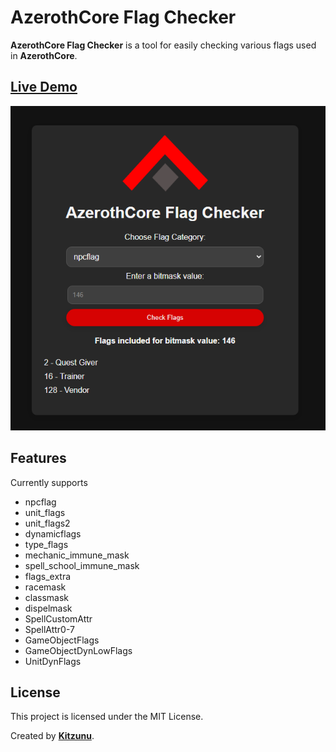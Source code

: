 # AzerothCore Flag Checker

**AzerothCore Flag Checker** is a tool for easily checking various flags used in **AzerothCore**.

## [Live Demo](http://www.azerothcore.org/flag-checker/)

![AzerothCore Flag Checker](flagchecker.png)

## Features

Currently supports

- npcflag
- unit_flags
- unit_flags2
- dynamicflags
- type_flags
- mechanic_immune_mask
- spell_school_immune_mask
- flags_extra
- racemask
- classmask
- dispelmask
- SpellCustomAttr
- SpellAttr0-7
- GameObjectFlags
- GameObjectDynLowFlags
- UnitDynFlags

## License

This project is licensed under the MIT License.

Created by **[Kitzunu](https://github.com/kitzunu)**.
